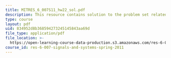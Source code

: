```yaml
---
title: MITRES_6_007S11_hw22_sol.pdf
description: This resource contains solution to the problem set related to the z-transform.
type: course
layout: pdf
uid: 834952d8b368594273245145843aa69d
file_type: application/pdf
file_location: >-
  https://open-learning-course-data-production.s3.amazonaws.com/res-6-007-signals-and-systems-spring-2011/834952d8b368594273245145843aa69d_MITRES_6_007S11_hw22_sol.pdf
course_id: res-6-007-signals-and-systems-spring-2011
---
```

